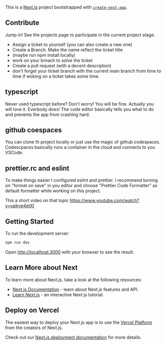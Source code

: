 This is a [Next.js](https://nextjs.org/) project bootstrapped with [`create-next-app`](https://github.com/vercel/next.js/tree/canary/packages/create-next-app).

## Contribute

Jump in! See the projects page to participate in the current project stage.

-   Assign a ticket to yourself (you can also create a new one)
-   Create a Branch. Make the name reflect the ticket title
-   (maybe run npm install locally)
-   work on your brnach to solve the ticket
-   Create a pull request (with a decent description)
-   don't forget your ticket branch with the current main branch from time to time if woking on a ticket takes some time.

## typescript

Never used typescript before? Don't worry! You will be fine. Actually you will love it. Everbody does! The code editor basically tells you what to do and prevents the app from crashing hard.

## github coespaces

You can clone th project locally or just use the magic of github codespaces.
Codescpaces basically runs a container in the cloud and connects to you VSCode.

## prettier.rc and eslint

To make things easier I configured eslint and prettier.
I recommend turning on "format on save" in you editor and choose "Prettier Code Formatter" as default formatter while working on this project.

This a short video on that topic
https://www.youtube.com/watch?v=vaikye4etXI

## Getting Started

To run the development server:

```bash
npm run dev
```

Open [http://localhost:3000](http://localhost:3000) with your browser to see the result.

## Learn More about Next

To learn more about Next.js, take a look at the following resources:

-   [Next.js Documentation](https://nextjs.org/docs) - learn about Next.js features and API.
-   [Learn Next.js](https://nextjs.org/learn) - an interactive Next.js tutorial.

## Deploy on Vercel

The easiest way to deploy your Next.js app is to use the [Vercel Platform](https://vercel.com/new?utm_medium=default-template&filter=next.js&utm_source=create-next-app&utm_campaign=create-next-app-readme) from the creators of Next.js.

Check out our [Next.js deployment documentation](https://nextjs.org/docs/deployment) for more details.
